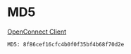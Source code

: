 # MD5

[OpenConnect Client](https://github.com/ShahidImran/bin/blob/main/openconnect-setup.exe)
```
MD5: 8f86cef16cfc4b0f0f35bf4b68f70d2e
```
